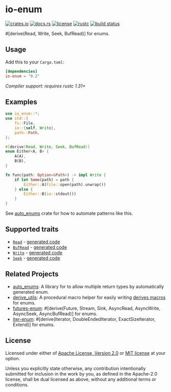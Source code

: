# io-enum

[![crates.io](https://img.shields.io/crates/v/io-enum.svg?style=flat-square&logo=rust)](https://crates.io/crates/io-enum)
[![docs.rs](https://img.shields.io/badge/docs.rs-io--enum-blue?style=flat-square)](https://docs.rs/io-enum)
[![license](https://img.shields.io/badge/license-Apache--2.0_OR_MIT-blue.svg?style=flat-square)](#license)
[![rustc](https://img.shields.io/badge/rustc-1.31+-blue.svg?style=flat-square)](https://www.rust-lang.org)
[![build status](https://img.shields.io/github/workflow/status/taiki-e/io-enum/CI/main?style=flat-square)](https://github.com/taiki-e/io-enum/actions?query=workflow%3ACI+branch%3Amain)

\#\[derive(Read, Write, Seek, BufRead)\] for enums.

## Usage

Add this to your `Cargo.toml`:

```toml
[dependencies]
io-enum = "0.2"
```

*Compiler support: requires rustc 1.31+*

## Examples

```rust
use io_enum::*;
use std::{
    fs::File,
    io::{self, Write},
    path::Path,
};

#[derive(Read, Write, Seek, BufRead)]
enum Either<A, B> {
    A(A),
    B(B),
}

fn func(path: Option<&Path>) -> impl Write {
    if let Some(path) = path {
        Either::A(File::open(path).unwrap())
    } else {
        Either::B(io::stdout())
    }
}
```

See [auto_enums] crate for how to
automate patterns like this.

## Supported traits

- [`Read`](https://doc.rust-lang.org/std/io/trait.Read.html) - [generated code](doc/read.md)
- [`BufRead`](https://doc.rust-lang.org/std/io/trait.BufRead.html) - [generated code](doc/buf_read.md)
- [`Write`](https://doc.rust-lang.org/std/io/trait.Write.html) - [generated code](doc/write.md)
- [`Seek`](https://doc.rust-lang.org/std/io/trait.Seek.html) - [generated code](doc/seek.md)

## Related Projects

- [auto_enums]: A library for to allow multiple return types by automatically generated enum.
- [derive_utils]: A procedural macro helper for easily writing [derives macros][proc-macro-derive] for enums.
- [futures-enum]: \#\[derive(Future, Stream, Sink, AsyncRead, AsyncWrite, AsyncSeek, AsyncBufRead)\] for enums.
- [iter-enum]: \#\[derive(Iterator, DoubleEndedIterator, ExactSizeIterator, Extend)\] for enums.

[auto_enums]: https://github.com/taiki-e/auto_enums
[derive_utils]: https://github.com/taiki-e/derive_utils
[futures-enum]: https://github.com/taiki-e/futures-enum
[iter-enum]: https://github.com/taiki-e/iter-enum
[proc-macro-derive]: https://doc.rust-lang.org/reference/procedural-macros.html#derive-macros

## License

Licensed under either of [Apache License, Version 2.0](LICENSE-APACHE) or
[MIT license](LICENSE-MIT) at your option.

Unless you explicitly state otherwise, any contribution intentionally submitted
for inclusion in the work by you, as defined in the Apache-2.0 license, shall
be dual licensed as above, without any additional terms or conditions.
